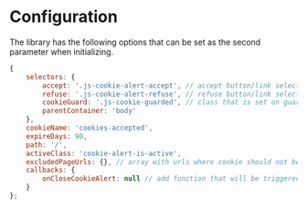 # Configuration

The library has the following options that can be set as the second parameter when initializing.

```javascript
{
    selectors: {
        accept: '.js-cookie-alert-accept', // accept button/link selector
        refuse: '.js-cookie-alert-refuse', // refuse button/link selector
        cookieGuard: '.js-cookie-guarded', // class that is set on guarded elements
        parentContainer: 'body'
    },
    cookieName: 'cookies-accepted',
    expireDays: 90,
    path: '/',
    activeClass: 'cookie-alert-is-active',
    excludedPageUrls: {}, // array with urls where cookie should not be shown (relative paths)
    callbacks: {
        onCloseCookieAlert: null // add function that will be triggered after closeAlert
    }
};
```
